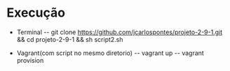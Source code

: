 # Execução

- Terminal
-- git clone https://github.com/jcarlospontes/projeto-2-9-1.git && cd projeto-2-9-1 && sh script2.sh

- Vagrant(com script no mesmo diretorio)
-- vagrant up
-- vagrant provision
